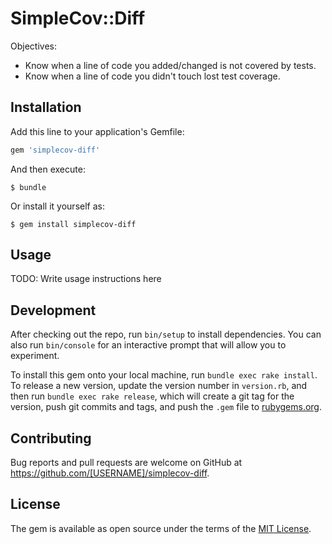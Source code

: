 # SimpleCov::Diff

Objectives:

* Know when a line of code you added/changed is not covered by tests.
* Know when a line of code you didn't touch lost test coverage.

## Installation

Add this line to your application's Gemfile:

```ruby
gem 'simplecov-diff'
```

And then execute:

    $ bundle

Or install it yourself as:

    $ gem install simplecov-diff

## Usage

TODO: Write usage instructions here

## Development

After checking out the repo, run `bin/setup` to install dependencies. You can also run `bin/console` for an interactive prompt that will allow you to experiment.

To install this gem onto your local machine, run `bundle exec rake install`. To release a new version, update the version number in `version.rb`, and then run `bundle exec rake release`, which will create a git tag for the version, push git commits and tags, and push the `.gem` file to [rubygems.org](https://rubygems.org).

## Contributing

Bug reports and pull requests are welcome on GitHub at https://github.com/[USERNAME]/simplecov-diff.

## License

The gem is available as open source under the terms of the [MIT License](http://opensource.org/licenses/MIT).
